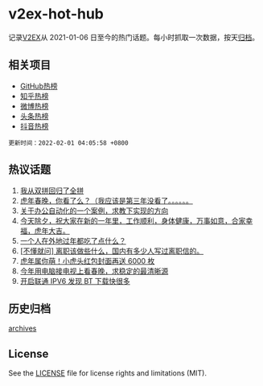 # v2ex-hot-hub

 记录[V2EX](https://www.v2ex.com/)从 2021-01-06 日至今的热门话题。每小时抓取一次数据，按天[归档](archives)。
 
 ## 相关项目

- [GitHub热榜](https://github.com/snaildev/github-hot-hub)
- [知乎热榜](https://github.com/snaildev/zhihu-hot-hub)
- [微博热榜](https://github.com/snaildev/weibo-hot-hub)
- [头条热榜](https://github.com/snaildev/toutiao-hot-hub)
- [抖音热榜](https://github.com/snaildev/douyin-hot-hub)


 `更新时间：2022-02-01 04:05:58 +0800`

## 热议话题

1. [我从双拼回归了全拼](https://www.v2ex.com/t/831519)
1. [虎年春晚，你看了么？（我应该是第三年没看了。。。。。。](https://www.v2ex.com/t/831542)
1. [关于办公自动化的一个案例，求教下实现的方向](https://www.v2ex.com/t/831492)
1. [今天除夕，祝大家在新的一年里，工作顺利，身体健康，万事如意，合家幸福，虎年大吉。](https://www.v2ex.com/t/831488)
1. [一个人在外地过年都吃了点什么？](https://www.v2ex.com/t/831528)
1. [[不懂就问] 离职该做些什么，国内有多少人写过离职信的。](https://www.v2ex.com/t/831500)
1. [虎年属你萌！小虎头红包封面再送 6000 枚](https://www.v2ex.com/t/831495)
1. [今年用电脑接电视上看春晚，求稳定的最清晰源](https://www.v2ex.com/t/831533)
1. [开启联通 IPV6 发现 BT 下载快很多](https://www.v2ex.com/t/831517)

## 历史归档

[archives](archives)

## License

See the [LICENSE](LICENSE) file for license rights and limitations (MIT).

